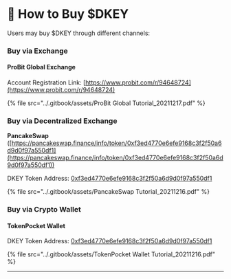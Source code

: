 # 🛒 How to Buy $DKEY

Users may buy $DKEY through different channels:



### Buy via Exchange

#### **ProBit Global Exchange**

Account Registration Link: [https://www.probit.com/r/94648724](https://www.probit.com/r/94648724)

{% file src="../.gitbook/assets/ProBit Global Tutorial_20211217.pdf" %}



### Buy via Decentralized Exchange

**PancakeSwap** ([https://pancakeswap.finance/info/token/0xf3ed4770e6efe9168c3f2f50a6d9d0f97a550df1](https://pancakeswap.finance/info/token/0xf3ed4770e6efe9168c3f2f50a6d9d0f97a550df1))

DKEY Token Address: [0xf3ed4770e6efe9168c3f2f50a6d9d0f97a550df1](https://bscscan.com/token/0xf3ed4770e6efe9168c3f2f50a6d9d0f97a550df1)

{% file src="../.gitbook/assets/PancakeSwap Tutorial_20211216.pdf" %}



### Buy via Crypto Wallet

#### **TokenPocket Wallet**

DKEY Token Address: [0xf3ed4770e6efe9168c3f2f50a6d9d0f97a550df1](https://bscscan.com/token/0xf3ed4770e6efe9168c3f2f50a6d9d0f97a550df1)

{% file src="../.gitbook/assets/TokenPocket Wallet Tutorial_20211216.pdf" %}

****

